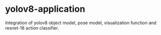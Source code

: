 # yolov8-application
Integration of yolov8 object model, pose model, visualization function and resnet-18 action classifier.
